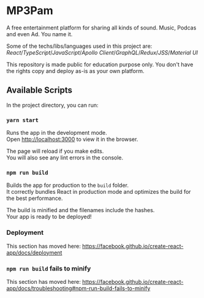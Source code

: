 # MP3Pam
A free entertainment platform for sharing all kinds of sound. Music, Podcas and even Ad. You name it.

Some of the techs/libs/languages used in this project are: *React*/*TypeScript*/*JavaScript*/*Apollo Client*/*GraphQL*/*Redux*/*JSS*/*Material UI*

This repository is made public for education purpose only. You don't have the rights copy and deploy as-is as your own platform. 

## Available Scripts

In the project directory, you can run:

### `yarn start`

Runs the app in the development mode.<br>
Open [http://localhost:3000](http://localhost:3000) to view it in the browser.

The page will reload if you make edits.<br>
You will also see any lint errors in the console.

### `npm run build`

Builds the app for production to the `build` folder.<br>
It correctly bundles React in production mode and optimizes the build for the best performance.

The build is minified and the filenames include the hashes.<br>
Your app is ready to be deployed!

### Deployment

This section has moved here: https://facebook.github.io/create-react-app/docs/deployment

### `npm run build` fails to minify

This section has moved here: https://facebook.github.io/create-react-app/docs/troubleshooting#npm-run-build-fails-to-minify
